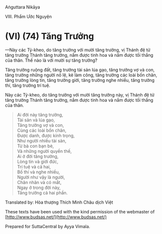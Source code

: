  

Aṅguttara Nikāya

VIII. Phẩm Ước Nguyện

# (VI) (74) Tăng Trưởng

—Này các Tỷ-kheo, do tăng trưởng với mười tăng trưởng, vị Thánh đệ tử tăng trưởng Thánh tăng trưởng, nắm được tinh hoa và nắm được tối thắng của thân. Thế nào là với mười sự tăng trưởng?

Tăng trưởng ruộng đất, tăng trưởng tài sản lúa gạo, tăng trưởng vợ và con, tăng trưởng những người nô lệ, kẻ làm công, tăng trưởng các loài bốn chân, tăng trưởng lòng tin, tăng trưởng giới, tăng trưởng nghe nhiều, tăng trưởng thí, tăng trưởng trí tuệ.

Này các Tỷ-kheo, do tăng trưởng với mười tăng trưởng này, vị Thánh đệ tử tăng trưởng Thánh tăng trưởng, nắm được tinh hoa và nắm được tối thắng của thân.

> Ai đời này tăng trưởng,  
> Tài sản và lúa gạo,  
> Tăng trưởng vợ và con,  
> Cùng các loài bốn chân,  
> Ðược danh, được kính trọng,  
> Như người nhiều tài sản,  
> Từ bà con bạn bè,  
> Và những người quyền thế,  
> Ai ở đời tăng trưởng,  
> Lòng tin và giới đức,  
> Trí tuệ và cả hai,  
> Bố thí và nghe nhiều,  
> Người như vậy là người,  
> Chân nhân và có mắt,  
> Ngay ở trong đời này,  
> Tăng trưởng cả hai phần.

Translated by: Hòa thượng Thích Minh Châu dịch Việt

These texts have been used with the kind permission of the webmaster of [http://www.budsas.net/](http://www.budsas.net/)

Prepared for SuttaCentral by Ayya Vimala.